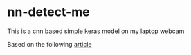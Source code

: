 # nn-detect-me
This is a cnn based simple keras model on my laptop webcam

Based on the following [article](https://medium.com/@jinilcs/a-simple-keras-model-on-my-laptop-webcam-dda77521e6a0)
